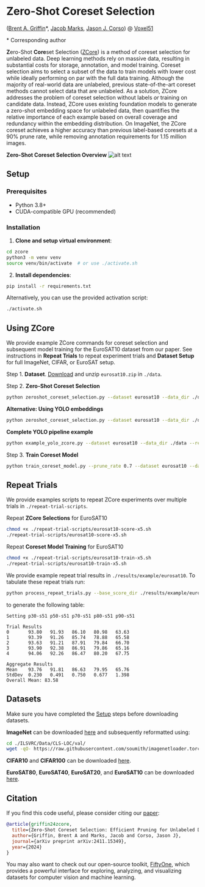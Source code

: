 # Zero-Shot Coreset Selection

([Brent A. Griffin](https://github.com/griffbr)\*, [Jacob Marks](https://github.com/jacobmarks), [Jason J. Corso](https://github.com/jasoncorso)) @ [Voxel51](https://voxel51.com)

\* Corresponding author

**Z**ero-Shot **Core**set Selection ([ZCore](https://arxiv.org/pdf/2411.15349 "ZCore Paper")) is a method of coreset selection for unlabeled data. Deep learning methods rely on massive data, resulting in substantial costs for storage, annotation, and model training. Coreset selection aims to select a subset of the data to train models with lower cost while ideally performing on par with the full data training. Although the majority of real-world data are unlabeled, previous state-of-the-art coreset methods cannot select data that are unlabeled. As a solution, ZCore addresses the problem of coreset selection without labels _or_ training on candidate data. Instead, ZCore uses existing foundation models to generate a zero-shot embedding space for unlabeled data, then quantifies the relative importance of each example based on overall coverage and redundancy within the embedding distribution. On ImageNet, the ZCore coreset achieves a higher accuracy than previous label-based coresets at a 90% prune rate, while removing annotation requirements for 1.15 million images.

__Zero-Shot Coreset Selection Overview__
![alt text](./figure/main_figure.jpg?raw=true "ZCore Overview")

## Setup

### Prerequisites
- Python 3.8+
- CUDA-compatible GPU (recommended)

### Installation

1. **Clone and setup virtual environment**:
```bash
cd zcore
python3 -m venv venv
source venv/bin/activate  # or use ./activate.sh
```

2. **Install dependencies**:
```bash
pip install -r requirements.txt
```

Alternatively, you can use the provided activation script:
```bash
./activate.sh
```

## Using ZCore
We provide example ZCore commands for coreset selection and subsequent model training for the EuroSAT10 dataset from our paper. See instructions in **Repeat Trials** to repeat experiment trials and **Dataset Setup** for full ImageNet, CIFAR, or EuroSAT setup.

Step 1. **Dataset**. [Download](https://www.dropbox.com/scl/fo/1mhwsunssr6g2v1wio0vq/AEI2cx3aZ2vWvFmSLDfUHtQ?rlkey=kbxo4uae43tnzvk6k7x5hk28u&st=8tkh3oyl&dl=0 "EuroSAT split download") and unzip ``eurosat10.zip`` in ``./data``.

Step 2. **Zero-Shot Coreset Selection**
```bash
python zeroshot_coreset_selection.py --dataset eurosat10 --data_dir ./data --results_dir ./results --embedding clip resnet18 --num_workers 10
```

**Alternative: Using YOLO embeddings**
```bash
python zeroshot_coreset_selection.py --dataset eurosat10 --data_dir ./data --results_dir ./results --embedding yolo --num_workers 10
```

**Complete YOLO pipeline example**
```bash
python example_yolo_zcore.py --dataset eurosat10 --data_dir ./data --results_dir ./results --prune_rate 0.7
```

Step 3. **Train Coreset Model**
```bash
python train_coreset_model.py --prune_rate 0.7 --dataset eurosat10 --data_dir ./data --score_file ./results/eurosat10/zcore-eurosat10-clip-resnet18-1000Ks-2sd-ri-1000nn-4ex-0/score.npy
```

## Repeat Trials
We provide examples scripts to repeat ZCore experiments over multiple trials in `./repeat-trial-scripts`.

Repeat **ZCore Selections** for EuroSAT10
```bash
chmod +x ./repeat-trial-scripts/eurosat10-score-x5.sh
./repeat-trial-scripts/eurosat10-score-x5.sh
```

Repeat **Coreset Model Training** for EuroSAT10
```bash
chmod +x ./repeat-trial-scripts/eurosat10-train-x5.sh
./repeat-trial-scripts/eurosat10-train-x5.sh
```

We provide example repeat trial results in `./results/example/eurosat10`. To tabulate these repeat trials run:
```bash
python process_repeat_trials.py --base_score_dir ./results/example/eurosat10/zcore-eurosat10-clip-resnet18-1000Ks-2sd-ri-1000nn-4ex
```
to generate the following table:
```
Setting p30-s51 p50-s51 p70-s51 p80-s51 p90-s51 

Trial Results
0       93.80   91.93   86.10   80.98   63.63   
1       93.39   91.26   85.74   78.88   65.58   
2       93.63   91.21   87.91   79.84   66.70   
3       93.90   92.38   86.91   79.86   65.16   
4       94.06   92.26   86.47   80.20   67.75   

Aggregate Results
Mean    93.76   91.81   86.63   79.95   65.76   
StdDev  0.230   0.491   0.750   0.677   1.398   
Overall Mean: 83.58 
```

## Datasets

Make sure you have completed the [Setup](#setup) steps before downloading datasets.

**ImageNet** can be downloaded [here](https://www.kaggle.com/c/imagenet-object-localization-challenge/data "ImageNet download") and subsequently reformatted using:
```bash
cd ./ILSVRC/Data/CLS-LOC/val/                                                               
wget -qO- https://raw.githubusercontent.com/soumith/imagenetloader.torch/master/valprep.sh | bash
```

**CIFAR10** and **CIFAR100** can be downloaded [here](https://www.cs.toronto.edu/~kriz/cifar.html "CIFAR download").

**EuroSAT80**, **EuroSAT40**, **EuroSAT20**, and **EuroSAT10** can be downloaded [here](https://www.dropbox.com/scl/fo/1mhwsunssr6g2v1wio0vq/AEI2cx3aZ2vWvFmSLDfUHtQ?rlkey=kbxo4uae43tnzvk6k7x5hk28u&st=8tkh3oyl&dl=0 "EuroSAT split download").

## Citation

If you find this code useful, please consider citing our [paper](https://arxiv.org/pdf/2411.15349):

```bibtex
@article{griffin24zcore,
  title={Zero-Shot Coreset Selection: Efficient Pruning for Unlabeled Data},
  author={Griffin, Brent A and Marks, Jacob and Corso, Jason J},
  journal={arXiv preprint arXiv:2411.15349},
  year={2024}
}
```

You may also want to check out our open-source toolkit, [FiftyOne](https://voxel51.com/fiftyone), which provides a powerful interface for exploring, analyzing, and visualizing datasets for computer vision and machine learning.
